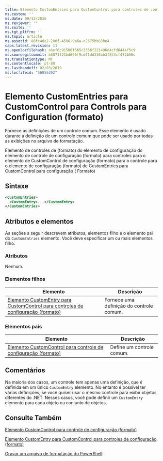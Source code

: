 ```yaml
---
title: Elemento CustomEntries para CustomControl para controles de configuração (formato) | Microsoft Docs
ms.custom: ''
ms.date: 09/13/2016
ms.reviewer: ''
ms.suite: ''
ms.tgt_pltfrm: ''
ms.topic: article
ms.assetid: 80fc4de2-208f-4506-9a6a-c2675bb83be4
caps.latest.revision: 11
ms.openlocfilehash: abef6c91500f665c2366f221496d4cfd6444f5c9
ms.sourcegitcommit: b6871f21bd666f9cd71dd336bb3f844cf472b56c
ms.translationtype: MT
ms.contentlocale: pt-BR
ms.lasthandoff: 02/03/2019
ms.locfileid: "56856302"
---
```

# <a name="customentries-element-for-customcontrol-for-controls-for-configuration-format"></a>Elemento CustomEntries para CustomControl para Controls para Configuration (formato)

Fornece as definições de um controle comum. Esse elemento é usado durante a definição de um controle comum que pode ser usado por todas as exibições no arquivo de formatação.

Elemento de controles de (formato) do elemento de configuração do elemento de controle de configuração (formato) para controles para o elemento de CustomControl de configuração (formato) para o controle para o elemento de configuração (formato) de CustomEntries para CustomControl para configuração ( Formato)

## <a name="syntax"></a>Sintaxe

```xml
<CustomEntries>
  <CustomEntry>...</CustomEntry>
</CustomEntries>

```

## <a name="attributes-and-elements"></a>Atributos e elementos

As seções a seguir descrevem atributos, elementos filho e o elemento pai do `CustomEntries` elemento. Você deve especificar um ou mais elementos filho.

### <a name="attributes"></a>Atributos

Nenhum.

### <a name="child-elements"></a>Elementos filhos

|Elemento|Descrição|
|-------------|-----------------|
|[Elemento CustomEntry para CustomControl para controles de configuração (formato)](./customentry-element-for-customcontrol-for-controls-for-configuration-format.md)|Fornece uma definição do controle comum.|

### <a name="parent-elements"></a>Elementos pais

|Elemento|Descrição|
|-------------|-----------------|
|[Elemento CustomControl para controle de configuração (formato)](./customcontrol-element-for-control-for-controls-for-configuration-format.md)|Define um controle comum.|

## <a name="remarks"></a>Comentários

Na maioria dos casos, um controle tem apenas uma definição, que é definida em um único `CustomEntry` elemento. No entanto é possível ter várias definições, se você quiser usar o mesmo controle para exibir objetos diferentes do .NET. Nesses casos, você pode definir um `CustomEntry` elemento para cada objeto ou conjunto de objetos.

## <a name="see-also"></a>Consulte Também

[Elemento CustomControl para controle de configuração (formato)](./customcontrol-element-for-control-for-controls-for-configuration-format.md)

[Elemento CustomEntry para CustomControl para controles de configuração (formato)](./customentry-element-for-customcontrol-for-controls-for-configuration-format.md)

[Gravar um arquivo de formatação do PowerShell](./writing-a-powershell-formatting-file.md)
